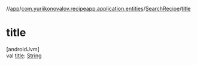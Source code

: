 //[app](../../../index.md)/[com.yuriikonovalov.recipeapp.application.entities](../index.md)/[SearchRecipe](index.md)/[title](title.md)

# title

[androidJvm]\
val [title](title.md): [String](https://kotlinlang.org/api/latest/jvm/stdlib/kotlin/-string/index.html)
